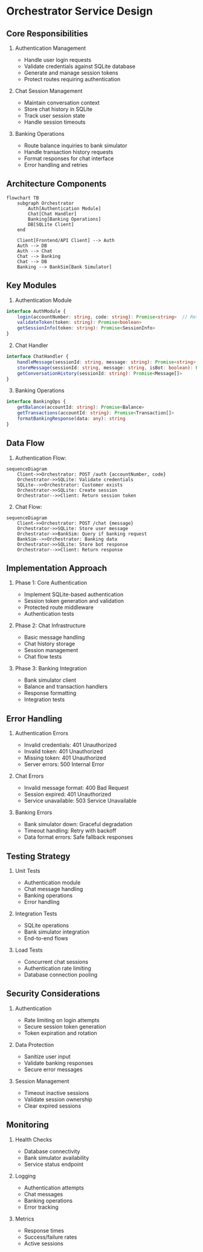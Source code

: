 # Orchestrator Service Design

## Core Responsibilities

1. Authentication Management
   - Handle user login requests
   - Validate credentials against SQLite database
   - Generate and manage session tokens
   - Protect routes requiring authentication

2. Chat Session Management
   - Maintain conversation context
   - Store chat history in SQLite
   - Track user session state
   - Handle session timeouts

3. Banking Operations
   - Route balance inquiries to bank simulator
   - Handle transaction history requests
   - Format responses for chat interface
   - Error handling and retries

## Architecture Components

```mermaid
flowchart TB
    subgraph Orchestrator
        Auth[Authentication Module]
        Chat[Chat Handler]
        Banking[Banking Operations]
        DB[SQLite Client]
    end
    
    Client[Frontend/API Client] --> Auth
    Auth --> DB
    Auth --> Chat
    Chat --> Banking
    Chat --> DB
    Banking --> BankSim[Bank Simulator]
```

## Key Modules

1. Authentication Module
```typescript
interface AuthModule {
    login(accountNumber: string, code: string): Promise<string>  // Returns session token
    validateToken(token: string): Promise<boolean>
    getSessionInfo(token: string): Promise<SessionInfo>
}
```

2. Chat Handler
```typescript
interface ChatHandler {
    handleMessage(sessionId: string, message: string): Promise<string>
    storeMessage(sessionId: string, message: string, isBot: boolean): Promise<void>
    getConversationHistory(sessionId: string): Promise<Message[]>
}
```

3. Banking Operations
```typescript
interface BankingOps {
    getBalance(accountId: string): Promise<Balance>
    getTransactions(accountId: string): Promise<Transaction[]>
    formatBankingResponse(data: any): string
}
```

## Data Flow

1. Authentication Flow:
```mermaid
sequenceDiagram
    Client->>Orchestrator: POST /auth {accountNumber, code}
    Orchestrator->>SQLite: Validate credentials
    SQLite-->>Orchestrator: Customer exists
    Orchestrator->>SQLite: Create session
    Orchestrator-->>Client: Return session token
```

2. Chat Flow:
```mermaid
sequenceDiagram
    Client->>Orchestrator: POST /chat {message}
    Orchestrator->>SQLite: Store user message
    Orchestrator->>BankSim: Query if banking request
    BankSim-->>Orchestrator: Banking data
    Orchestrator->>SQLite: Store bot response
    Orchestrator-->>Client: Return response
```

## Implementation Approach

1. Phase 1: Core Authentication
   - Implement SQLite-based authentication
   - Session token generation and validation
   - Protected route middleware
   - Authentication tests

2. Phase 2: Chat Infrastructure
   - Basic message handling
   - Chat history storage
   - Session management
   - Chat flow tests

3. Phase 3: Banking Integration
   - Bank simulator client
   - Balance and transaction handlers
   - Response formatting
   - Integration tests

## Error Handling

1. Authentication Errors
   - Invalid credentials: 401 Unauthorized
   - Invalid token: 401 Unauthorized
   - Missing token: 401 Unauthorized
   - Server errors: 500 Internal Error

2. Chat Errors
   - Invalid message format: 400 Bad Request
   - Session expired: 401 Unauthorized
   - Service unavailable: 503 Service Unavailable

3. Banking Errors
   - Bank simulator down: Graceful degradation
   - Timeout handling: Retry with backoff
   - Data format errors: Safe fallback responses

## Testing Strategy

1. Unit Tests
   - Authentication module
   - Chat message handling
   - Banking operations
   - Error handling

2. Integration Tests
   - SQLite operations
   - Bank simulator integration
   - End-to-end flows

3. Load Tests
   - Concurrent chat sessions
   - Authentication rate limiting
   - Database connection pooling

## Security Considerations

1. Authentication
   - Rate limiting on login attempts
   - Secure session token generation
   - Token expiration and rotation

2. Data Protection
   - Sanitize user input
   - Validate banking responses
   - Secure error messages

3. Session Management
   - Timeout inactive sessions
   - Validate session ownership
   - Clear expired sessions

## Monitoring

1. Health Checks
   - Database connectivity
   - Bank simulator availability
   - Service status endpoint

2. Logging
   - Authentication attempts
   - Chat messages
   - Banking operations
   - Error tracking

3. Metrics
   - Response times
   - Success/failure rates
   - Active sessions